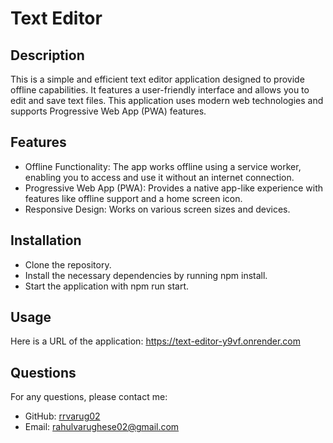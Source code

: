 # Text Editor

## Description

This is a simple and efficient text editor application designed to provide offline capabilities. It features a user-friendly interface and allows you to edit and save text files. This application uses modern web technologies and supports Progressive Web App (PWA) features.

## Features

- Offline Functionality: The app works offline using a service worker, enabling you to access and use it without an internet connection.
- Progressive Web App (PWA): Provides a native app-like experience with features like offline support and a home screen icon.
- Responsive Design: Works on various screen sizes and devices.

## Installation

- Clone the repository.
- Install the necessary dependencies by running npm install.
- Start the application with npm run start.

## Usage

Here is a URL of the application: https://text-editor-y9vf.onrender.com

## Questions 

For any questions, please contact me:
- GitHub: [rrvarug02](https://github.com/rrvarug02)
- Email: rahulvarughese02@gmail.com
